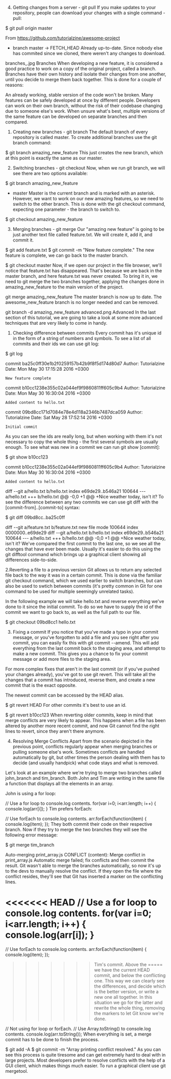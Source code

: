 4. Getting changes from a server - git pull
   If you make updates to your repository, people can download your changes with a single command - pull:

\$ git pull origin master

From https://github.com/tutorialzine/awesome-project

- branch master -> FETCH_HEAD
  Already up-to-date.
  Since nobody else has commited since we cloned, there weren't any changes to download.

branches\_.jpg
Branches
When developing a new feature, it is considered a good practice to work on a copy of the original project, called a branch. Branches have their own history and isolate their changes from one another, until you decide to merge them back together. This is done for a couple of reasons:

An already working, stable version of the code won't be broken.
Many features can be safely developed at once by different people.
Developers can work on their own branch, without the risk of their codebase changing due to someone else's work.
When unsure what's best, multiple versions of the same feature can be developed on separate branches and then compared.

1. Creating new branches - git branch
   The default branch of every repository is called master. To create additional branches use the git branch <name> command:

\$ git branch amazing_new_feature
This just creates the new branch, which at this point is exactly the same as our master.

2. Switching branches - git checkout
   Now, when we run git branch, we will see there are two options available:

\$ git branch
amazing_new_feature

- master
  Master is the current branch and is marked with an asterisk. However, we want to work on our new amazing features, so we need to switch to the other branch. This is done with the git checkout command, expecting one parameter - the branch to switch to.

\$ git checkout amazing_new_feature

3. Merging branches - git merge
   Our "amazing new feature" is going to be just another text file called feature.txt. We will create it, add it, and commit it.

$ git add feature.txt
$ git commit -m "New feature complete."
The new feature is complete, we can go back to the master branch.

\$ git checkout master
Now, if we open our project in the file browser, we'll notice that feature.txt has disappeared. That's because we are back in the master branch, and here feature.txt was never created. To bring it in, we need to git merge the two branches together, applying the changes done in amazing_new_feature to the main version of the project.

git merge amazing_new_feature
The master branch is now up to date. The awesome_new_feature branch is no longer needed and can be removed.

git branch -d amazing_new_feature
advanced.png
Advanced
In the last section of this tutorial, we are going to take a look at some more advanced techniques that are very likely to come in handy.

1. Checking difference between commits
   Every commit has it's unique id in the form of a string of numbers and symbols. To see a list of all commits and their ids we can use git log:

\$ git log

commit ba25c0ff30e1b2f0259157b42b9f8f5d174d80d7
Author: Tutorialzine
Date: Mon May 30 17:15:28 2016 +0300

    New feature complete

commit b10cc1238e355c02a044ef9f9860811ff605c9b4
Author: Tutorialzine
Date: Mon May 30 16:30:04 2016 +0300

    Added content to hello.txt

commit 09bd8cc171d7084e78e4d118a2346b7487dca059
Author: Tutorialzine
Date: Sat May 28 17:52:14 2016 +0300

    Initial commit

As you can see the ids are really long, but when working with them it's not necessary to copy the whole thing - the first several symbols are usually enough.
To see what was new in a commit we can run git show [commit]:

\$ git show b10cc123

commit b10cc1238e355c02a044ef9f9860811ff605c9b4
Author: Tutorialzine
Date: Mon May 30 16:30:04 2016 +0300

    Added content to hello.txt

diff --git a/hello.txt b/hello.txt
index e69de29..b546a21 100644
--- a/hello.txt
+++ b/hello.txt
@@ -0,0 +1 @@
+Nice weather today, isn't it?
To see the difference between any two commits we can use git diff with the [commit-from]..[commit-to] syntax:

\$ git diff 09bd8cc..ba25c0ff

diff --git a/feature.txt b/feature.txt
new file mode 100644
index 0000000..e69de29
diff --git a/hello.txt b/hello.txt
index e69de29..b546a21 100644
--- a/hello.txt
+++ b/hello.txt
@@ -0,0 +1 @@
+Nice weather today, isn't it?
We've compared the first commit to the last one, so we see all the changes that have ever been made. Usually it's easier to do this using the git difftool command which brings up a graphical client showing all differences side-to-side.

2.Reverting a file to a previous version
Git allows us to return any selected file back to the way it was in a certain commit. This is done via the familiar git checkout command, which we used earlier to switch branches, but can also be used to swtich between commits (it's pretty common in Git for one command to be used for multiple seemingly unrelated tasks).

In the following example we will take hello.txt and reverse everything we've done to it since the initial commit. To do so we have to supply the id of the commit we want to go back to, as well as the full path to our file.

\$ git checkout 09bd8cc1 hello.txt

3. Fixing a commit
   If you notice that you've made a typo in your commit message, or you've forgotten to add a file and you see right after you commit, you can easily fix this with git commit --amend. This will add everything from the last commit back to the staging area, and attempt to make a new commit. This gives you a chance to fix your commit message or add more files to the staging area.

For more complex fixes that aren't in the last commit (or if you've pushed your changes already), you've got to use git revert. This will take all the changes that a commit has introduced, reverse them, and create a new commit that is the exact opposite.

The newest commit can be accessed by the HEAD alias.

\$ git revert HEAD
For other commits it's best to use an id.

\$ git revert b10cc123
When reverting older commits, keep in mind that merge conflicts are very likely to appear. This happens when a file has been altered by another more recent commit, and now Git cannot find the right lines to revert, since they aren't there anymore.

4. Resolving Merge Conflicts
   Apart from the scenario depicted in the previous point, conflicts regularly appear when merging branches or pulling someone else's work. Sometimes conflicts are handled automatically by git, but other times the person dealing with them has to decide (and usually handpick) what code stays and what is removed.

Let's look at an example where we're trying to merge two branches called john_branch and tim_branch. Both John and Tim are writing in the same file a function that displays all the elements in an array.

John is using a for loop:

// Use a for loop to console.log contents.
for(var i=0; i<arr.length; i++) {
console.log(arr[i]);
}
Tim prefers forEach:

// Use forEach to console.log contents.
arr.forEach(function(item) {
console.log(item);
});
They both commit their code on their respective branch. Now if they try to merge the two branches they will see the following error message:

\$ git merge tim_branch

Auto-merging print_array.js
CONFLICT (content): Merge conflict in print_array.js
Automatic merge failed; fix conflicts and then commit the result.
Git wasn't able to merge the branches automatically, so now it's up to the devs to manually resolve the conflict. If they open the file where the conflict resides, they'll see that Git has inserted a marker on the conflicting lines.

<<<<<<< HEAD
// Use a for loop to console.log contents.
for(var i=0; i<arr.length; i++) {
console.log(arr[i]);
}
=======
// Use forEach to console.log contents.
arr.forEach(function(item) {
console.log(item);
});

> > > > > > > Tim's commit.
> > > > > > > Above the ===== we have the current HEAD commit, and below the conflicting one. This way we can clearly see the differences, and decide which is the better version, or write a new one all together. In this situation we go for the latter and rewrite the whole thing, removing the markers to let Git know we're done.

// Not using for loop or forEach.
// Use Array.toString() to console.log contents.
console.log(arr.toString());
When everything is set, a merge commit has to be done to finish the process.

$ git add -A
$ git commit -m "Array printing conflict resolved."
As you can see this process is quite tiresome and can get extremely hard to deal with in large projects. Most developers prefer to resolve conflicts with the help of a GUI client, which makes things much easier. To run a graphical client use git mergetool.
